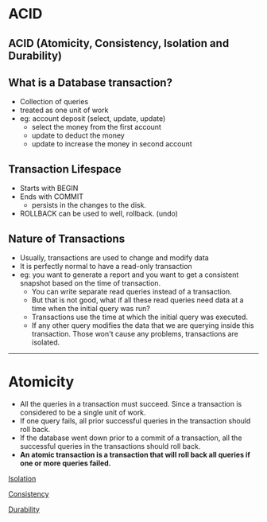 # ACID

## ACID (Atomicity, Consistency, Isolation and Durability)

## What is a Database transaction?

- Collection of queries
- treated as one unit of work
- eg: account deposit (select, update, update)
    - select the money from the first account
    - update to deduct the money
    - update to increase the money in second account

## Transaction Lifespace

- Starts with BEGIN
- Ends with COMMIT
    - persists in the changes to the disk.
- ROLLBACK can be used to well, rollback. (undo)

## Nature of Transactions

- Usually, transactions are used to change and modify data
- It is perfectly normal to have a read-only transaction
- eg: you want to generate a report and you want to get a consistent snapshot based on the time of transaction.
    - You can write separate read queries instead of a transaction.
    - But that is not good, what if all these read queries need data at a time when the initial query was run?
    - Transactions use the time at which the initial query was executed.
    - If any other query modifies the data that we are querying inside this transaction. Those won't cause any problems, transactions are isolated.

---

# Atomicity

- All the queries in a transaction must succeed. Since a transaction is considered to be a single unit of work.
- If one query fails, all prior successful queries in the transaction should roll back.
- If the database went down prior to a commit of a transaction, all the successful queries in the transactions should roll back.
- **An atomic transaction is a transaction that will roll back all queries if one or more queries failed.**

[Isolation](ACID%20aabd352e2e354da1839b540dc978ae49/Isolation%20e46137f8713d46078c0a47425ee05da1.md)

[Consistency](ACID%20aabd352e2e354da1839b540dc978ae49/Consistency%207a2ec6b53bca48719751f912619fa7ac.md)

[Durability](ACID%20aabd352e2e354da1839b540dc978ae49/Durability%20de0ecafdd5264b0484095cd3270123ee.md)